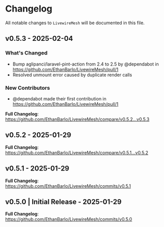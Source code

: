 # Changelog

All notable changes to `LivewireMesh` will be documented in this file.

## v0.5.3 - 2025-02-04

### What's Changed

* Bump aglipanci/laravel-pint-action from 2.4 to 2.5 by @dependabot in https://github.com/EthanBarlo/LivewireMesh/pull/1
* Resolved unmount error caused by duplicate render calls

### New Contributors

* @dependabot made their first contribution in https://github.com/EthanBarlo/LivewireMesh/pull/1

**Full Changelog**: https://github.com/EthanBarlo/LivewireMesh/compare/v0.5.2...v0.5.3

## v0.5.2 - 2025-01-29

**Full Changelog**: https://github.com/EthanBarlo/LivewireMesh/compare/v0.5.1...v0.5.2

## v0.5.1 - 2025-01-29

**Full Changelog**: https://github.com/EthanBarlo/LivewireMesh/commits/v0.5.1

## v0.5.0 | Initial Release - 2025-01-29

**Full Changelog**: https://github.com/EthanBarlo/LivewireMesh/commits/v0.5.0
